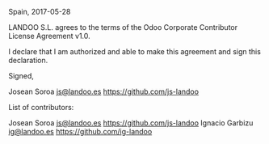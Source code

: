 Spain, 2017-05-28

LANDOO S.L. agrees to the terms of the Odoo Corporate Contributor License
Agreement v1.0.

I declare that I am authorized and able to make this agreement and sign this
declaration.

Signed,

Josean Soroa js@landoo.es https://github.com/js-landoo

List of contributors:

Josean Soroa js@landoo.es https://github.com/js-landoo
Ignacio Garbizu ig@landoo.es https://github.com/ig-landoo
